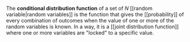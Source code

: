 The **conditional distribution function** of a set of $N$ [[random variable|random variables]] is the function that gives the [[probability]] of every combination of outcomes when the value of one or more of the random variables is known. In a way, it is a [[joint distribution function]] where one or more variables are "locked" to a specific value.